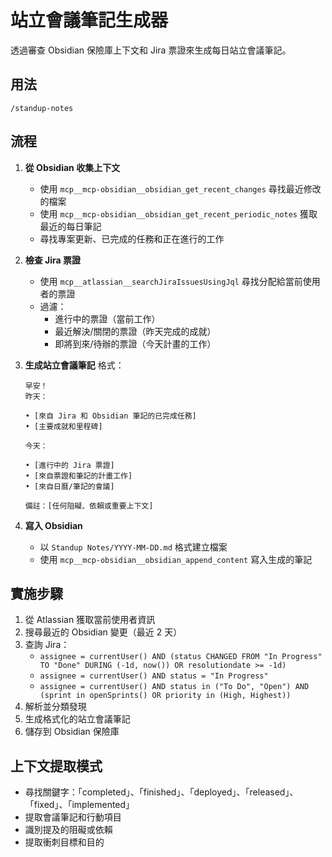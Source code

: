 # 站立會議筆記生成器

透過審查 Obsidian 保險庫上下文和 Jira 票證來生成每日站立會議筆記。

## 用法
```
/standup-notes
```

## 流程

1. **從 Obsidian 收集上下文**
   - 使用 `mcp__mcp-obsidian__obsidian_get_recent_changes` 尋找最近修改的檔案
   - 使用 `mcp__mcp-obsidian__obsidian_get_recent_periodic_notes` 獲取最近的每日筆記
   - 尋找專案更新、已完成的任務和正在進行的工作

2. **檢查 Jira 票證**
   - 使用 `mcp__atlassian__searchJiraIssuesUsingJql` 尋找分配給當前使用者的票證
   - 過濾：
     - 進行中的票證（當前工作）
     - 最近解決/關閉的票證（昨天完成的成就）
     - 即將到來/待辦的票證（今天計畫的工作）

3. **生成站立會議筆記**
   格式：
   ```
   早安！
   昨天：
   
   • [來自 Jira 和 Obsidian 筆記的已完成任務]
   • [主要成就和里程碑]
   
   今天：
   
   • [進行中的 Jira 票證]
   • [來自票證和筆記的計畫工作]
   • [來自日曆/筆記的會議]
   
   備註：[任何阻礙、依賴或重要上下文]
   ```

4. **寫入 Obsidian**
   - 以 `Standup Notes/YYYY-MM-DD.md` 格式建立檔案
   - 使用 `mcp__mcp-obsidian__obsidian_append_content` 寫入生成的筆記

## 實施步驟

1. 從 Atlassian 獲取當前使用者資訊
2. 搜尋最近的 Obsidian 變更（最近 2 天）
3. 查詢 Jira：
   - `assignee = currentUser() AND (status CHANGED FROM "In Progress" TO "Done" DURING (-1d, now()) OR resolutiondate >= -1d)`
   - `assignee = currentUser() AND status = "In Progress"`
   - `assignee = currentUser() AND status in ("To Do", "Open") AND (sprint in openSprints() OR priority in (High, Highest))`
4. 解析並分類發現
5. 生成格式化的站立會議筆記
6. 儲存到 Obsidian 保險庫

## 上下文提取模式

- 尋找關鍵字：「completed」、「finished」、「deployed」、「released」、「fixed」、「implemented」
- 提取會議筆記和行動項目
- 識別提及的阻礙或依賴
- 提取衝刺目標和目的
